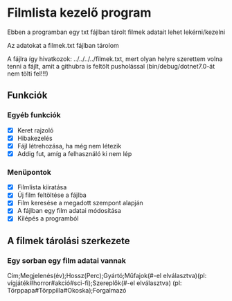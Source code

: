 # Filmlista kezelő program

Ebben a programban egy txt fájlban tárolt filmek adatait lehet lekérni/kezelni

Az adatokat a filmek.txt fájlban tárolom

A fájlra így hivatkozok: ../../../../filmek.txt, mert olyan helyre szerettem volna tenni a fájlt, amit a githubra is feltölt pusholással (bin/debug/dotnet7.0-át nem tölti fel!!!)

## Funkciók

### Egyéb funkciók
- [x] Keret rajzoló
- [x] Hibakezelés
- [x] Fájl létrehozása, ha még nem létezik
- [x] Addig fut, amíg a felhasználó ki nem lép

### Menüpontok
- [x] Filmlista kiiratása
- [x] Új film feltöltése a fájlba
- [x] Film keresése a megadott szempont alapján
- [x] A fájlban egy film adatai módosítása
- [x] Kilépés a programból

## A filmek tárolási szerkezete

### Egy sorban egy film adatai vannak
Cím;Megjelenés(év);Hossz(Perc);Gyártó;Műfajok(#-el elválasztva)(pl: vígjáték#horror#akció#sci-fi);Szereplők(#-el elválasztva) (pl: Törppapa#Törppilla#Okoska);Forgalmazó
